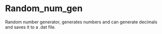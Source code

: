 # Random_num_gen
Random number generator, generates numbers and can generate decimals and saves it to a .dat file.

